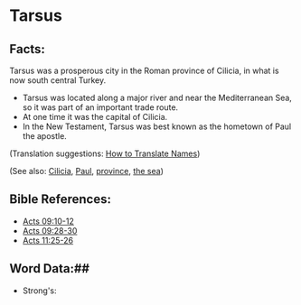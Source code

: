 # Tarsus #

## Facts: ##

Tarsus was a prosperous city in the Roman province of Cilicia, in what is now south central Turkey.

* Tarsus was located along a major river and near the Mediterranean Sea, so it was part of an important trade route.
* At one time it was the capital of Cilicia.
* In the New Testament, Tarsus was best known as the hometown of Paul the apostle.

(Translation suggestions: [How to Translate Names](rc://en/ta/man/translate/translate-names))

(See also: [Cilicia](../other/cilicia.md), [Paul](../other/paul.md), [province](../other/province.md), [the sea](../other/mediterranean.md))

## Bible References: ##

* [Acts 09:10-12](rc://en/tn/help/act/09/10)
* [Acts 09:28-30](rc://en/tn/help/act/09/28)
* [Acts 11:25-26](rc://en/tn/help/act/11/25)

## Word Data:##

* Strong's: 

